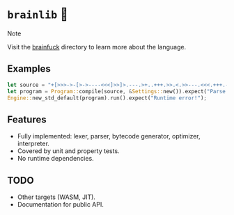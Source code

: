 # `brainlib` 🧠

> [!NOTE]  
> Visit the [brainfuck](../#readme) directory to learn more about the language.

## Examples

```Rust
let source = "+[>>>->-[>->----<<<]>>]>.---.>+..+++.>>.<.>>---.<<<.+++.------.<-.>>+.";
let program = Program::compile(source, &Settings::new()).expect("Parse error!");
Engine::new_std_default(program).run().expect("Runtime error!");
```

## Features

- Fully implemented: lexer, parser, bytecode generator, optimizer, interpreter.
- Covered by unit and property tests.
- No runtime dependencies.

## TODO

- Other targets (WASM, JIT).
- Documentation for public API.

